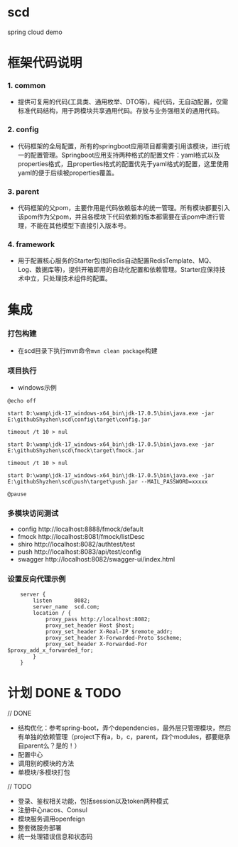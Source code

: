 # scd
spring cloud demo

# 框架代码说明
### 1. common
- 提供可复用的代码(工具类、通用枚举、DTO等)，纯代码，无自动配置，仅需标准代码结构，用于跨模块共享通用代码。存放与业务强相关的通用代码。
### 2. config
- 代码框架的全局配置，所有的springboot应用项目都需要引用该模块，进行统一的配置管理。Springboot应用支持两种格式的配置文件：yaml格式以及properties格式，且properties格式的配置优先于yaml格式的配置，这里使用yaml的便于后续被properties覆盖。
### 3. parent
- 代码框架的父pom，主要作用是代码依赖版本的统一管理。所有模块都要引入该pom作为父pom，并且各模块下代码依赖的版本都需要在该pom中进行管理，不能在其他模型下直接引入版本号。
### 4. framework
- 用于配置核心服务的Starter包(如Redis自动配置RedisTemplate、MQ、Log、数据库等)，提供开箱即用的自动化配置和依赖管理。Starter应保持技术中立，只处理技术组件的配置。

# 集成
### 打包构建
- 在scd目录下执行mvn命令`mvn clean package`构建

### 项目执行
- windows示例
```
@echo off

start D:\wamp\jdk-17_windows-x64_bin\jdk-17.0.5\bin\java.exe -jar E:\githubShyzhen\scd\config\target\config.jar

timeout /t 10 > nul

start D:\wamp\jdk-17_windows-x64_bin\jdk-17.0.5\bin\java.exe -jar E:\githubShyzhen\scd\fmock\target\fmock.jar

timeout /t 10 > nul

start D:\wamp\jdk-17_windows-x64_bin\jdk-17.0.5\bin\java.exe -jar E:\githubShyzhen\scd\push\target\push.jar --MAIL_PASSWORD=xxxxx

@pause
```

### 多模块访问测试
- config http://localhost:8888/fmock/default
- fmock http://localhost:8081/fmock/listDesc
- shiro http://localhost:8082/authtest/test
- push http://localhost:8083/api/test/config
- swagger http://localhost:8082/swagger-ui/index.html

### 设置反向代理示例
```
    server {
        listen       8082;
        server_name  scd.com;
        location / {
            proxy_pass http://localhost:8082;
            proxy_set_header Host $host;
            proxy_set_header X-Real-IP $remote_addr;
            proxy_set_header X-Forwarded-Proto $scheme;
            proxy_set_header X-Forwarded-For $proxy_add_x_forwarded_for;
        }
    }
```

# 计划 DONE & TODO
// DONE
- 结构优化：参考spring-boot，弄个dependencies，最外层只管理模块，然后有单独的依赖管理（project下有a，b，c，parent，四个modules，都要继承自parent么？是的！）
- 配置中心
- 调用别的模块的方法
- 单模块/多模块打包

// TODO
- 登录、鉴权相关功能，包括session以及token两种模式
- 注册中心nacos、Consul
- 模块服务调用openfeign
- 整套微服务部署
- 统一处理错误信息和状态码
